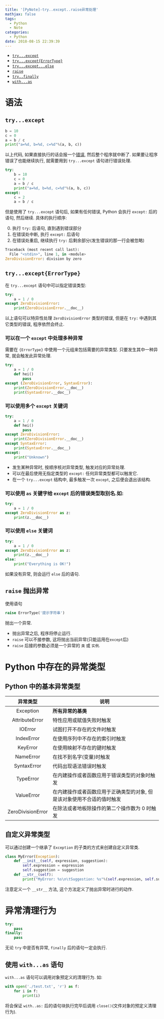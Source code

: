 ```yaml
---
title: '[PyNote]-try..except..raise异常处理'
mathjax: false
tags:
  - Python
  - Note
categories:
  - Python
date: 2018-08-15 22:39:39
---
```


- [`try...except`](#try...except)
- [`try...except{ErrorType}`](#try...except{ErrorType})
- [`try...except...else`](#可以使用-else-关键词)
- [`raise`](#raise-抛出异常)
- [`try..finally`](#异常清理行为)
- [`with...as`](#使用-with...as-语句)

<!--more-->

# 语法

## `try...except`

```py
b = 10
c = 0
a = b / c
print("a=%d, b=%d, c=%d"%(a, b, c))
```

以上代码, 如果直接执行的话会报一个[错误](#ZeroDivisionError), 然后整个程序就中断了. 如果要让程序错误了也能继续执行, 就需要用到 `try...except` 语句进行错误处理.

```py
try:
    b = 10
    c = 0
    a = b / c
    print("a=%d, b=%d, c=%d"%(a, b, c))
except:
    c = 2
    a = b / c
```

但是使用了 `try...except` 语句后, 如果有任何错误, Python 会执行 `except:` 后的语句, 然后继续. 具体的执行顺序:

0. 执行 `try:` 后语句, 直到遇到错误部分
0. 在错误处中断, 执行 `except:` 后语句
0. 在错误处重启, 继续执行 `try:` 后剩余部分(发生错误的那一行会被忽略)

<div id="ZeroDivisionError"></div>

```py
Traceback (most recent call last):
  File "<stdin>", line 1, in <module>
ZeroDivisionError: division by zero
```
## `try...except{ErrorType}`

在 `try...except` 语句中可以指定错误类型:

```py
try:
    a = 1 / 0
except ZeroDivisionError:
    print(ZeroDivisionError.__doc__)
```

以上语句可以特异性处理 `ZeroDivisionError` 类型的错误, 但是在 `try:` 中遇到其它类型的错误, 程序依然会终止.

### 可以在一个 `except` 中处理多种异常

需要在 `{ErrorType}` 中使用一个元组来包括需要的异常类型. 只要发生其中一种异常, 就会触发此异常处理.

```py
try:
    a = 1 / 0
    def hei()
        pass
except (ZeroDivisionError, SyntaxError):
    print(ZeroDivisionError.__doc__)
    print(SyntaxError.__doc__)
```

### 可以使用多个 `except` 关键词

```py
try:
    a = 1 / 0
    def hei()
        pass
except ZeroDivisionError:
    print(ZeroDivisionError.__doc__)
except SyntaxError:
    print(SyntaxError.__doc__)
except:
    print("Unknown")
```

- 发生某种异常时, 按顺序核对异常类型, 触发对应的异常处理.
- 可以在最后使用无指定类型的 `except:` 任何异常类型都可以触发它.
- 在一个 `try...except` 结构中, 最多触发一次 `except`, 之后便会退出该结构.

### 可以使用 `as` 关键字给 `except` 后的错误类型取别名.如:

```py
try:
    a = 1 / 0
except ZeroDivisionError as z:
    print(z.__doc__)
```

### 可以使用 `else` 关键词

```py
try:
    a = 1 / 0
except ZeroDivisionError as z:
    print(z.__doc__)
else:
    print("Everything is OK!")
```

如果没有异常, 则会运行 `else` 后的语句.

## `raise` 抛出异常

使用语句

```py
raise ErrorType('提示字符串')
```

抛出一个异常.

- 抛出异常之后, 程序将停止运行.
- `raise` 可以不接参数, 这将抛出当前异常(只能运用在`except`后)
- `raise` 后接的参数必须是一个异常的 `类` 或 `实例`.

# Python 中存在的异常类型

## Python 中的基本异常类型

|异常类型|说明|
|:-:|-|
|Exception|**所有异常的基类**|
|AttributeError|特性应用或赋值失败时触发|
|IOError|试图打开不存在的文件时触发|
|IndexError|在使用序列中不存在的索引时触发|
|KeyError|在使用映射不存在的键时触发|
|NameError|在找不到名字(变量)时触发|
|SyntaxError|代码出现语法错误时触发|
|TypeError|在内建操作或者函数应用于错误类型的对象时触发|
|ValueError|在内建操作或者函数应用于正确类型的对象, 但是该对象使用不合适的值时触发|
|ZeroDivisionError|在除法或者地板除操作的第二个操作数为 0 时触发|

## 自定义异常类型

可以通过创建一个继承了 `Exception` 的子类的方式来创建自定义异常类.

```py
class MyError(Exception):
    def __init__(self, expression, suggestion):
        self.expression = expression
        self.suggestion = suggestion
    def __str__(self):
        print("MyError: %s\n\tSuggestion: %s"%(self.expression, self.suggestion))
```

注意定义一个 `__str__` 方法, 这个方法定义了抛出异常时进行的动作.

# 异常清理行为

```py
try:
    pass
finally:
    pass
```

无论 `try` 中是否有异常, `finally` 后的语句一定会执行.

## 使用 `with...as` 语句

`with...as` 语句可以调用对象预定义的清理行为. 如:

```py
with open('./test.txt', 'r') as f:
    for i in f:
        print(i)
```

将会保证 `with..as:` 后的语句块执行完毕后调用 `close()`(文件对象的预定义清理行为). 